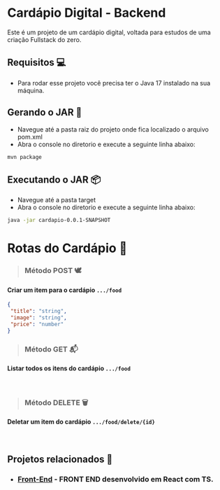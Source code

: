 # Cardápio Digital - Backend
Este é um projeto de um cardápio digital, voltada para estudos de uma criação Fullstack do zero.
## Requisitos 💻
- Para rodar esse projeto você precisa ter o Java 17 instalado na sua máquina.

## Gerando o JAR 🚀
- Navegue até a pasta raiz do projeto onde fica localizado o arquivo pom.xml
- Abra o console no diretorio e execute a seguinte linha abaixo:
```bash
mvn package
```

## Executando o JAR 📦
- Navegue até a pasta target
- Abra o console no diretorio e execute a seguinte linha abaixo:
```bash
java -jar cardapio-0.0.1-SNAPSHOT
```

# Rotas do Cardápio 📖

> ### Método POST 🕊️
#### Criar um item para o cardápio `.../food`

```json
{
 "title": "string",
 "image": "string",
 "price": "number"
}
```

> ### Método GET 📬
#### Listar todos os itens do cardápio `.../food`

<br>

> ### Método DELETE 🗑️
#### Deletar um item do cardápio `.../food/delete/{id}`

<br>

## Projetos relacionados 📁

- ### [Front-End](https://github.com/ogabrielalves/cardapio-digital-frontend) - FRONT END desenvolvido em React com TS.
